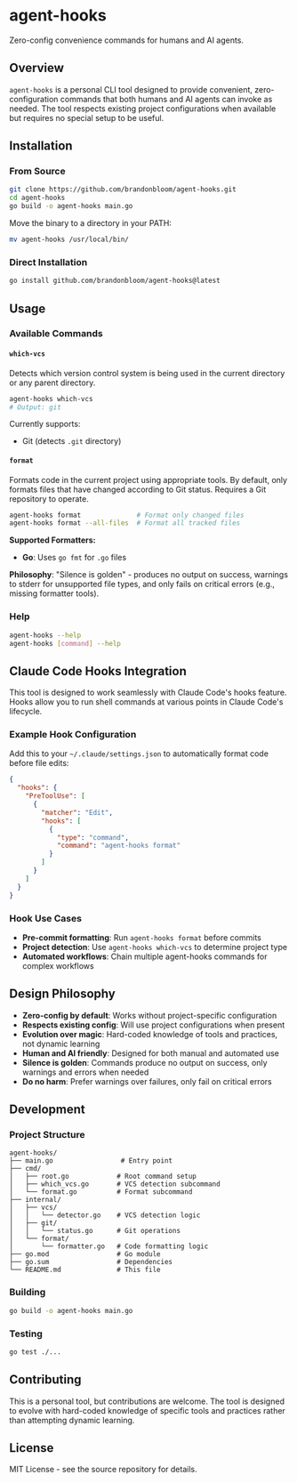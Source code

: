 # agent-hooks

Zero-config convenience commands for humans and AI agents.

## Overview

`agent-hooks` is a personal CLI tool designed to provide convenient, 
zero-configuration commands that both humans and AI agents can invoke as 
needed. The tool respects existing project configurations when available but 
requires no special setup to be useful.

## Installation

### From Source

```bash
git clone https://github.com/brandonbloom/agent-hooks.git
cd agent-hooks
go build -o agent-hooks main.go
```

Move the binary to a directory in your PATH:

```bash
mv agent-hooks /usr/local/bin/
```

### Direct Installation

```bash
go install github.com/brandonbloom/agent-hooks@latest
```

## Usage

### Available Commands

#### `which-vcs`

Detects which version control system is being used in the current directory 
or any parent directory.

```bash
agent-hooks which-vcs
# Output: git
```

Currently supports:
- Git (detects `.git` directory)

#### `format`

Formats code in the current project using appropriate tools. By default, only 
formats files that have changed according to Git status. Requires a Git 
repository to operate.

```bash
agent-hooks format              # Format only changed files
agent-hooks format --all-files  # Format all tracked files
```

**Supported Formatters:**
- **Go**: Uses `go fmt` for `.go` files

**Philosophy**: "Silence is golden" - produces no output on success, warnings 
to stderr for unsupported file types, and only fails on critical errors 
(e.g., missing formatter tools).

### Help

```bash
agent-hooks --help
agent-hooks [command] --help
```

## Claude Code Hooks Integration

This tool is designed to work seamlessly with Claude Code's hooks feature. 
Hooks allow you to run shell commands at various points in Claude Code's 
lifecycle.

### Example Hook Configuration

Add this to your `~/.claude/settings.json` to automatically format code 
before file edits:

```json
{
  "hooks": {
    "PreToolUse": [
      {
        "matcher": "Edit",
        "hooks": [
          {
            "type": "command", 
            "command": "agent-hooks format"
          }
        ]
      }
    ]
  }
}
```

### Hook Use Cases

- **Pre-commit formatting**: Run `agent-hooks format` before commits
- **Project detection**: Use `agent-hooks which-vcs` to determine project type
- **Automated workflows**: Chain multiple agent-hooks commands for complex 
  workflows

## Design Philosophy

- **Zero-config by default**: Works without project-specific configuration
- **Respects existing config**: Will use project configurations when present
- **Evolution over magic**: Hard-coded knowledge of tools and practices, 
  not dynamic learning
- **Human and AI friendly**: Designed for both manual and automated use
- **Silence is golden**: Commands produce no output on success, only warnings 
  and errors when needed
- **Do no harm**: Prefer warnings over failures, only fail on critical errors

## Development

### Project Structure

```
agent-hooks/
├── main.go                 # Entry point
├── cmd/
│   ├── root.go            # Root command setup
│   ├── which_vcs.go       # VCS detection subcommand
│   └── format.go          # Format subcommand
├── internal/
│   ├── vcs/
│   │   └── detector.go    # VCS detection logic
│   ├── git/
│   │   └── status.go      # Git operations
│   └── format/
│       └── formatter.go   # Code formatting logic
├── go.mod                 # Go module
├── go.sum                 # Dependencies
└── README.md              # This file
```

### Building

```bash
go build -o agent-hooks main.go
```

### Testing

```bash
go test ./...
```

## Contributing

This is a personal tool, but contributions are welcome. The tool is designed 
to evolve with hard-coded knowledge of specific tools and practices rather 
than attempting dynamic learning.

## License

MIT License - see the source repository for details.